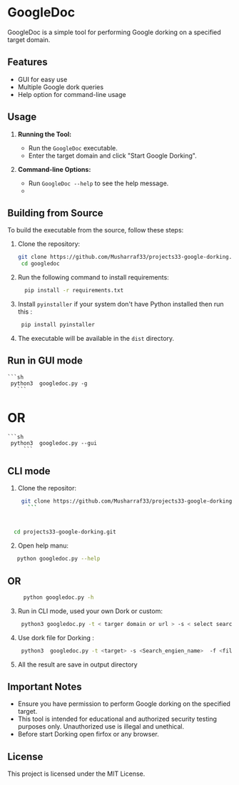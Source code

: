 # GoogleDoc

GoogleDoc is a simple tool for performing Google dorking on a specified target domain. 

## Features

- GUI for easy use
- Multiple Google dork queries
- Help option for command-line usage

## Usage

1. **Running the Tool:**
    - Run the `GoogleDoc` executable.
    - Enter the target domain and click "Start Google Dorking".

2. **Command-line Options:**
    - Run `GoogleDoc --help` to see the help message.
    - 

## Building from Source

To build the executable from the source, follow these steps:

1. Clone the repository:
    ```sh
    git clone https://github.com/Musharraf33/projects33-google-dorking.git
     cd googledoc
    ```
 
2. Run the following command to install requirements:
    ```sh
      pip install -r requirements.txt
    ```
3. Install `pyinstaller` if your system don't have Python installed then run this :
    ```sh
     pip install pyinstaller
    ```

5. The executable will be available in the `dist` directory.


## Run in GUI mode
    ```sh
     python3  googledoc.py -g
       ```
  #              OR
                 
    ```sh
     python3  googledoc.py --gui
         ```


## CLI mode
1. Clone the repositor:
    ```sh
     git clone https://github.com/Musharraf33/projects33-google-dorking.git
       ```
#   
   ```sh
     cd projects33-google-dorking.git
   ```
     
2. Open help manu:
```sh
   python googledoc.py --help
   ```
 ##                     OR 
```sh
     python googledoc.py -h
   ```

3. Run in CLI mode, used your own Dork or custom:
    ```sh
     python3 googledoc.py -t < targer domain or url > -s < select search engine >  -d < dork >   

    ```

4. Use dork file for Dorking :
    ```sh
     python3  googledoc.py -t <target> -s <Search_engien_name>  -f <file path name or path > 
    ```
5. All the result are  save in output directory  


## Important Notes

- Ensure you have permission to perform Google dorking on the specified target.
- This tool is intended for educational and authorized security testing purposes only. Unauthorized use is illegal and unethical.
- Before start Dorking open firfox or any browser.


## License

This project is licensed under the MIT License.
